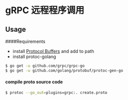 #  gRPC 远程程序调用
## Usage
####Requirements
* install [Protocol Buffers](https://github.com/protocolbuffers/protobuf/releases) and add to path
* install protoc-golang
```bash
$ go get -u github.com/grpc/grpc-go
$ go get -u github.com/golang/protobuf/protoc-gen-go 
```
#### compile proto source code
```bash
$ protoc --go_out=plugins=grpc:. create.proto
```
